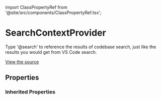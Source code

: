 import ClassPropertyRef from '@site/src/components/ClassPropertyRef.tsx';

# SearchContextProvider

Type '@search' to reference the results of codebase search, just like the results you would get from VS Code search.

[View the source](https://github.com/continuedev/continue/blob/main/server/continuedev/plugins/context_providers/search.py)

## Properties

<ClassPropertyRef name='workspace_dir' details='{&quot;title&quot;: &quot;Workspace Dir&quot;, &quot;description&quot;: &quot;The workspace directory to search&quot;, &quot;type&quot;: &quot;string&quot;}' required={false} default=""/>


### Inherited Properties

<ClassPropertyRef name='title' details='{&quot;title&quot;: &quot;Title&quot;, &quot;default&quot;: &quot;search&quot;, &quot;type&quot;: &quot;string&quot;}' required={false} default="search"/>
<ClassPropertyRef name='ide' details='{&quot;title&quot;: &quot;Ide&quot;}' required={false} default=""/>
<ClassPropertyRef name='display_title' details='{&quot;title&quot;: &quot;Display Title&quot;, &quot;default&quot;: &quot;Search&quot;, &quot;type&quot;: &quot;string&quot;}' required={false} default="Search"/>
<ClassPropertyRef name='description' details='{&quot;title&quot;: &quot;Description&quot;, &quot;default&quot;: &quot;Search workspace for exact matches&quot;, &quot;type&quot;: &quot;string&quot;}' required={false} default="Search workspace for exact matches"/>
<ClassPropertyRef name='dynamic' details='{&quot;title&quot;: &quot;Dynamic&quot;, &quot;default&quot;: true, &quot;type&quot;: &quot;boolean&quot;}' required={false} default="True"/>
<ClassPropertyRef name='requires_query' details='{&quot;title&quot;: &quot;Requires Query&quot;, &quot;default&quot;: true, &quot;type&quot;: &quot;boolean&quot;}' required={false} default="True"/>
